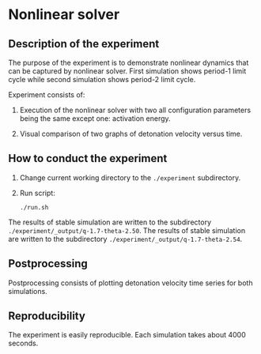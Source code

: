 # Nonlinear solver

## Description of the experiment

The purpose of the experiment is to demonstrate nonlinear dynamics that can be
captured by nonlinear solver. First simulation shows period-1 limit cycle while
second simulation shows period-2 limit cycle.

Experiment consists of:

1.  Execution of the nonlinear solver with two all configuration parameters
    being the same except one: activation energy.

2.  Visual comparison of two graphs of detonation velocity versus time.

## How to conduct the experiment

1.  Change current working directory to the `./experiment` subdirectory.

2.  Run script:

        ./run.sh

The results of stable simulation are written to the subdirectory
`./experiment/_output/q-1.7-theta-2.50`.
The results of stable simulation are written to the subdirectory
`./experiment/_output/q-1.7-theta-2.54`.

## Postprocessing

Postprocessing consists of plotting detonation velocity time series for both
simulations.

## Reproducibility

The experiment is easily reproducible.
Each simulation takes about 4000 seconds.
